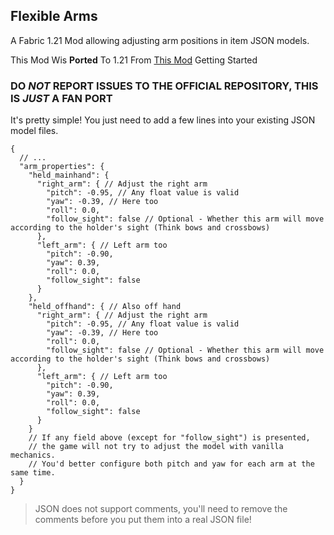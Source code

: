 ## Flexible Arms

A Fabric 1.21 Mod allowing adjusting arm positions in item JSON models.

This Mod Wis **Ported** To 1.21 From [This Mod](https://modrinth.com/mod/flexible-arms)
Getting Started

### DO _NOT_ REPORT ISSUES TO THE OFFICIAL REPOSITORY, THIS IS _JUST_ A FAN PORT

It's pretty simple! You just need to add a few lines into your existing JSON model files.


```
{
  // ...
  "arm_properties": {
    "held_mainhand": {
      "right_arm": { // Adjust the right arm
        "pitch": -0.95, // Any float value is valid
        "yaw": -0.39, // Here too
        "roll": 0.0,
        "follow_sight": false // Optional - Whether this arm will move according to the holder's sight (Think bows and crossbows)
      },
      "left_arm": { // Left arm too
        "pitch": -0.90,
        "yaw": 0.39,
        "roll": 0.0,
        "follow_sight": false
      }
    },
    "held_offhand": { // Also off hand
      "right_arm": { // Adjust the right arm
        "pitch": -0.95, // Any float value is valid
        "yaw": -0.39, // Here too
        "roll": 0.0,
        "follow_sight": false // Optional - Whether this arm will move according to the holder's sight (Think bows and crossbows)
      },
      "left_arm": { // Left arm too
        "pitch": -0.90,
        "yaw": 0.39,
        "roll": 0.0,
        "follow_sight": false
      }
    }
    // If any field above (except for "follow_sight") is presented,
    // the game will not try to adjust the model with vanilla mechanics.
    // You'd better configure both pitch and yaw for each arm at the same time.
  }
}
```


>    JSON does not support comments, you'll need to remove the comments before you put them into a real JSON file!
